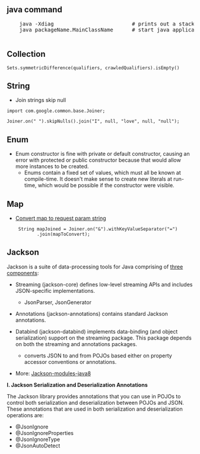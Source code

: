 ## java command

<pre>
    java -Xdiag                         # prints out a stacktrace when the program crashed.
    java packageName.MainClassName      # start java application (packageName is lying right beside the <b>package</b> keyword)
    
</pre>


## Collection

```shell
Sets.symmetricDifference(qualifiers, crawledQualifiers).isEmpty()
```

## String

- Join strings skip null
```shell
import com.google.common.base.Joiner;

Joiner.on(" ").skipNulls().join("I", null, "love", null, "null");
```

## Enum
- Enum constructor is fine with private or default constructor, causing an error with protected or public constructor because that would allow more instances to be created.
	- Enums contain a fixed set of values, which must all be known at compile-time. It doesn't make sense to create new literals at run-time, which would be possible if the constructor were visible.


## Map

- [Convert map to request param string](https://www.leveluplunch.com/java/examples/build-convert-map-to-query-string/)
    ```
     String mapJoined = Joiner.on("&").withKeyValueSeparator("=")
            .join(mapToConvert);
    ```

## Jackson
Jackson is a suite of data-processing tools for Java comprising of [three components](https://www.quora.com/What-is-the-difference-between-fasterxmls-jackson-core-and-jackson-databind-Do-I-need-to-use-both-or-can-I-use-only-one-of-them/answer/Prashanth-Ambure):

- Streaming (jackson-core) defines low-level streaming APIs and includes JSON-specific implementations.
    - JsonParser, JsonGenerator
- Annotations (jackson-annotations) contains standard Jackson annotations.
- Databind (jackson-databind) implements data-binding (and object serialization) support on the streaming package. This package depends on both the streaming and annotations packages.
    - converts JSON to and from POJOs based either on property accessor conventions or annotations.

- More: [Jackson-modules-java8](https://github.com/FasterXML/jackson-modules-java8)

**I. Jackson Serialization and Deserialization Annotations**

The Jackson library provides annotations that you can use in POJOs to control both serialization and deserialization between POJOs and JSON. These annotations that are used in both serialization and deserialization operations are:

- @JsonIgnore
- @JsonIgnoreProperties
- @JsonIgnoreType
- @JsonAutoDetect